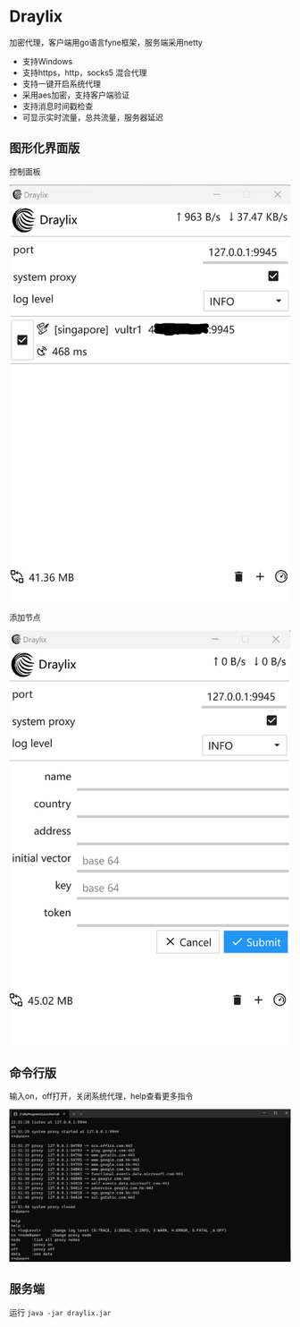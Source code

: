 # Draylix
加密代理，客户端用go语言fyne框架，服务端采用netty

- 支持Windows
- 支持https，http，socks5 混合代理
- 支持一键开启系统代理
- 采用aes加密，支持客户端验证
- 支持消息时间戳检查
- 可显示实时流量，总共流量，服务器延迟



## 图形化界面版

控制面板

![Draylix](https://github.com/Uchashmoq/Draylix/blob/main/imgs/gui1.png)

添加节点

![Draylix](https://github.com/Uchashmoq/Draylix/blob/main/imgs/gui2.png)

## 命令行版

输入on，off打开，关闭系统代理，help查看更多指令

![cmd](https://github.com/Uchashmoq/Draylix/blob/main/imgs/cmd.png)

## 服务端

运行 `java -jar draylix.jar`



